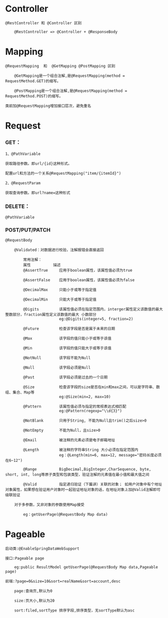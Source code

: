 # Controller

    @RestController 和 @Controller 区别
    
        @RestController => @Controller + @ResponseBody
    
    
# Mapping
 
    @RequestMapping  和  @GetMapping @PostMapping 区别
    
        @GetMapping是一个组合注解,是@RequestMapping(method = RequestMethod.GET)的缩写。

        @PostMapping是一个组合注解,是@RequestMapping(method = RequestMethod.POST)的缩写。
    
    类前加@RequestMapping增加接口层次，避免重名

# Request

### GET：   
 
    1、@PathVariable
    
    获取路径参数。即url/{id}这种形式。 
    
    配置url和方法的一个关系@RequestMapping("item/{itemId}")
    
    2、@RequestParam 
    
    获取查询参数。即url?name=这种形式
    
### DELETE：

    @PathVariable
    
### POST/PUT/PATCH
    
    @RequestBody 
    
        @Validated：对数据进行校验，注解报错会直接返回
        
            常用注解：
            属性	        描述	
            @AssertTrue	    应用于boolean属性，该属性值必须为true	
            
            @AssertFalse	应用于boolean属性，该属性值必须为false	
            
            @DecimalMax	    只能小于或等于指定值	
            
            @DecimalMin	    只能大于或等于指定值	
            
            @Digits	        该属性值必须在指定范围内，interger属性定义该数值的最大整数部分，fraction属性定义该数值的最大 小数部分
                            eg:@Digits(integer=5, fraction=2)	
           
            @Future	        检查该字段是否是属于未来的日期	
            
            @Max	        该字段的值只能小于或等于该值	
            
            @Min	        该字段的值只能大于或等于该值	
            
            @NotNull	    该字段不能为Null	
            
            @Null	        该字段必须是Null	
            
            @Past	        该字段必须是过去的一个日期	
            
            @Size	        检查该字段的size是否在min和max之间，可以是字符串、数组、集合、Map等	
                            eg:@Size(min=2, max=10)
                
            @Pattern	    该属性值必须与指定的常规表达式相匹配	
                            eg:@Pattern(regexp="\\d{3}")
                
            @NotBlank	    只用于String, 不能为Null且trim()之后size>0
            
            @NotEmpty	    不能为Null，且size>0	
            
            @Email	        被注释的元素必须是电子邮箱地址	 
            
            @Length	        被注释的字符串String 大小必须在指定范围内	
                            eg：@Length(min=6, max=12, message="密码长度必须在6~12")
            
            @Range	        BigDecimal,BigInteger,CharSequence, byte, short, int, long等原子类型和包装类型，验证注解的元素值在最小值和最大值之间	 
            
            @Valid	        指定递归验证（下篇讲）关联的对象； 如用户对象中有个地址对象属性，如果想在验证用户对象时一起验证地址对象的话，在地址对象上加@Valid注解即可级联验证
           
        对于多参数，又非对象的参数使用Map接受
        
            eg：getUserPage(@RequestBody Map data)
  
  
  
# Pageable
    
    启动类:@EnableSpringDataWebSupport
    
    接口:Pageable page
    
        eg:public ResultModel getUserPage(@RequestBody Map data,Pageable page)
        
    前端:?page=0&size=10&sort=realName&sort=account,desc
    
        page:查询页,默认为0
        
        size:页大小,默认为20
        
        sort:filed,sortType 排序字段,排序类型，无sortType默认为asc